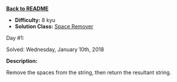 <a href=https://github.com/hlais/Kata---a---Day><b>Back to README</b><a>

* <b>Difficulty:</b> 8 kyu
* <b>Solution Class:</b> [Space Remover](/day001/SpaceRemover.cs)

Day #1: 

Solved: Wednesday, January 10th, 2018

<b>Description:</b>

Remove the spaces from the string, then return the resultant string.
